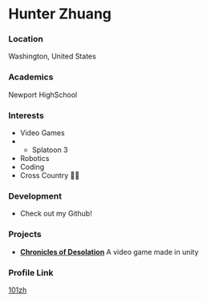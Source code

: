 # Hunter Zhuang

### Location

Washington, United States

### Academics

Newport HighSchool

### Interests

- Video Games
- - Splatoon 3
- Robotics
- Coding
- Cross Country 🏃‍♂️

### Development

- Check out my Github!

### Projects

- [**Chronicles of Desolation**](101zh.itch.io/chronicles-of-desolation) A video game made in unity

### Profile Link

[101zh](https://github.com/101zh/)